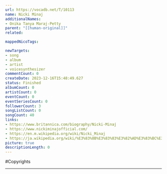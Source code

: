 ```yaml
---
url: https://vocadb.net/T/10113
name: Nicki Minaj
additionalNames: 
- Onika Tanya Maraj-Petty
parent: "[[human-original]]"
related:

mappedNicoTags:

newTargets:
- song
- album
- artist
- voicesynthesizer
commentCount: 0
createDate: 2023-12-16T15:48:49.627
status: Finished
albumCount: 0
artistCount: 0
eventCount: 0
eventSeriesCount: 0
followerCount: 3
songListCount: 0
songCount: 40
links: 
- https://www.britannica.com/biography/Nicki-Minaj
- https://www.nickiminajofficial.com/
- https://en.m.wikipedia.org/wiki/Nicki_Minaj
- https://ja.wikipedia.org/wiki/%E3%83%8B%E3%83%83%E3%82%AD%E3%83%BC%E3%83%BB%E3%83%9F%E3%83%8A%E3%83%BC%E3%82%B8%E3%83%A5
picture: true
descriptionLength: 0
---
```


#Copyrights



---

